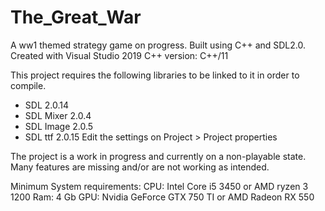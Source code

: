 # The_Great_War
A ww1 themed strategy game on progress. Built using C++ and SDL2.0.
Created with Visual Studio 2019
C++ version: C++/11

This project requires the following libraries to be linked to it in order to compile.
- SDL 2.0.14
- SDL Mixer 2.0.4
- SDL Image 2.0.5
- SDL ttf 2.0.15
Edit the settings on Project > Project properties

The project is a work in progress and currently on a non-playable state.
Many features are missing and/or are not working as intended.

Minimum System requirements:
CPU: Intel Core i5 3450 or AMD ryzen 3 1200
Ram: 4 Gb
GPU: Nvidia GeForce GTX 750 TI or AMD Radeon RX 550
